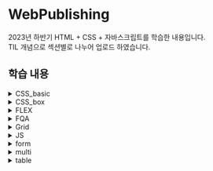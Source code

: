 # WebPublishing

2023년 하반기 HTML + CSS + 자바스크립트를 학습한 내용입니다.<br>
TIL 개념으로 섹션별로 나누어 업로드 하였습니다.<br>

## 학습 내용
<details><summary> CSS_basic </summary> 
  
  - 전체 선택자
  - 아이디 선택자
  - 클래스 선택자
  - 가상요소 선택자 before, after
  - 가상요소 선택자 nth-child
  - inner style
  - Font size 단위 em, px, rem
  - 부모와 자식요소, 상속
  - min-width/max-width로 반응형 웹 브라우저 동작 제어
  - 실제 css 적용 파일 분석
</details>    

<details><summary> CSS_box </summary> 

  - 박스모델
  - position
  - Lorem Ipsum
</details>

<details><summary> FLEX </summary> 
  
  - flex container
  - flex item
</details>

<details><summary> FQA </summary> 
</details>

<details><summary> Grid </summary> 
  
  - grid-container
  - grid-item
</details>

<details><summary> JS </summary> 
  
[변수선언과 호이스팅]
- const
- var
- let
  
[자료형]
- 문자형
- 숫자형
  
[dom을 통해 html 접근]
- getElementById
- getElementsByClassName
- getElementsByTagName

[이벤트처리, 팝업창 처리]
- onclick
- alert()
- window.open()
- window.close()

[if, switch, loop]
- if
- switch
- for
- while
</details>

<details><summary> form </summary> 

  - textarea 
  - text
  - password
  - checkbox
  - radio
  - submit
  - reset
</details>

<details><summary> multi </summary> 
  
  - autofocus
  - video src
  - title 옵션으로 툴팁
  - ol, li
</details>

<details><summary> table </summary> 

  - 테이블(tr, td)
  - scope = "row", "col"
  - rowspan, colspan

</details>
</details>



